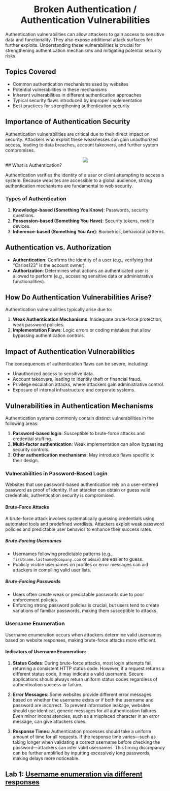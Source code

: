 # <div align="center">Broken Authentication / Authentication Vulnerabilities</div>


Authentication vulnerabilities can allow attackers to gain access to sensitive data and functionality. They also expose additional attack surfaces for further exploits. Understanding these vulnerabilities is crucial for strengthening authentication mechanisms and mitigating potential security risks.

## Topics Covered

- Common authentication mechanisms used by websites
- Potential vulnerabilities in these mechanisms
- Inherent vulnerabilities in different authentication approaches
- Typical security flaws introduced by improper implementation
- Best practices for strengthening authentication security

## Importance of Authentication Security

Authentication vulnerabilities are critical due to their direct impact on security. Attackers who exploit these weaknesses can gain unauthorized access, leading to data breaches, account takeovers, and further system compromises.

<div align="center">
  <img src="https://github.com/user-attachments/assets/5481c1ac-cbcd-4611-85ce-ccfb50697a28"></img>
</div>
## What is Authentication?

Authentication verifies the identity of a user or client attempting to access a system. Because websites are accessible to a global audience, strong authentication mechanisms are fundamental to web security.

### Types of Authentication

1. **Knowledge-based (Something You Know)**: Passwords, security questions.
2. **Possession-based (Something You Have)**: Security tokens, mobile devices.
3. **Inherence-based (Something You Are)**: Biometrics, behavioral patterns.

## Authentication vs. Authorization

- **Authentication**: Confirms the identity of a user (e.g., verifying that "Carlos123" is the account owner).
- **Authorization**: Determines what actions an authenticated user is allowed to perform (e.g., accessing sensitive data or administrative functionalities).

## How Do Authentication Vulnerabilities Arise?

Authentication vulnerabilities typically arise due to:

1. **Weak Authentication Mechanisms**: Inadequate brute-force protection, weak password policies.
2. **Implementation Flaws**: Logic errors or coding mistakes that allow bypassing authentication controls.

## Impact of Authentication Vulnerabilities

The consequences of authentication flaws can be severe, including:

- Unauthorized access to sensitive data.
- Account takeovers, leading to identity theft or financial fraud.
- Privilege escalation attacks, where attackers gain administrative control.
- Exposure of internal infrastructure and corporate systems.

## Vulnerabilities in Authentication Mechanisms

Authentication systems commonly contain distinct vulnerabilities in the following areas:

1. **Password-based login**: Susceptible to brute-force attacks and credential stuffing.
2. **Multi-factor authentication**: Weak implementation can allow bypassing security controls.
3. **Other authentication mechanisms**: May introduce flaws specific to their design.

### Vulnerabilities in Password-Based Login

Websites that use password-based authentication rely on a user-entered password as proof of identity. If an attacker can obtain or guess valid credentials, authentication security is compromised.

#### Brute-Force Attacks

A brute-force attack involves systematically guessing credentials using automated tools and predefined wordlists. Attackers exploit weak password policies and predictable user behavior to enhance their success rates.

##### Brute-Forcing Usernames

- Usernames following predictable patterns (e.g., `firstname.lastname@company.com` or `admin`) are easier to guess.
- Publicly visible usernames on profiles or error messages can aid attackers in compiling valid user lists.

##### Brute-Forcing Passwords

- Users often create weak or predictable passwords due to poor enforcement policies.
- Enforcing strong password policies is crucial, but users tend to create variations of familiar passwords, making them susceptible to attacks.

### Username Enumeration

Username enumeration occurs when attackers determine valid usernames based on website responses, making brute-force attacks more efficient.

#### Indicators of Username Enumeration:

1. **Status Codes**: During brute-force attacks, most login attempts fail, returning a consistent HTTP status code. However, if a request returns a different status code, it may indicate a valid username. Secure applications should always return uniform status codes regardless of authentication success or failure.

2. **Error Messages**: Some websites provide different error messages based on whether the username exists or if both the username and password are incorrect. To prevent information leakage, websites should use identical, generic messages for all authentication failures. Even minor inconsistencies, such as a misplaced character in an error message, can give attackers clues.

3. **Response Times**: Authentication processes should take a uniform amount of time for all requests. If the response time varies—such as taking longer when validating a correct username before checking the password—attackers can infer valid usernames. This timing discrepancy can be further amplified by inputting excessively long passwords, making delays more noticeable.

## Lab 1: [Username enumeration via different responses](https://portswigger.net/web-security/authentication/password-based/lab-username-enumeration-via-different-responses)

